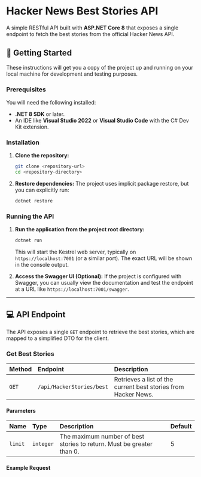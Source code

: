 # Hacker News Best Stories API

A simple RESTful API built with **ASP.NET Core 8** that exposes a single endpoint to fetch the best stories from the official Hacker News API.

## 🚀 Getting Started

These instructions will get you a copy of the project up and running on your local machine for development and testing purposes.

### Prerequisites

You will need the following installed:

* **.NET 8 SDK** or later.
* An IDE like **Visual Studio 2022** or **Visual Studio Code** with the C# Dev Kit extension.

### Installation

1.  **Clone the repository:**
    ```bash
    git clone <repository-url>
    cd <repository-directory>
    ```

2.  **Restore dependencies:**
    The project uses implicit package restore, but you can explicitly run:
    ```bash
    dotnet restore
    ```

### Running the API

1.  **Run the application from the project root directory:**
    ```bash
    dotnet run
    ```
    This will start the Kestrel web server, typically on `https://localhost:7001` (or a similar port). The exact URL will be shown in the console output.

2.  **Access the Swagger UI (Optional):**
    If the project is configured with Swagger, you can usually view the documentation and test the endpoint at a URL like `https://localhost:7001/swagger`.

---

## 💻 API Endpoint

The API exposes a single `GET` endpoint to retrieve the best stories, which are mapped to a simplified DTO for the client.

### Get Best Stories

| Method | Endpoint | Description |
| :--- | :--- | :--- |
| `GET` | `/api/HackerStories/best` | Retrieves a list of the current best stories from Hacker News. |

#### Parameters

| Name | Type | Description | Default |
| :--- | :--- | :--- | :--- |
| `limit` | `integer` | The maximum number of best stories to return. Must be greater than 0. | 5 |

#### Example Request
